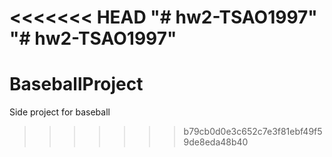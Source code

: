 <<<<<<< HEAD
"# hw2-TSAO1997" 
"# hw2-TSAO1997" 
=======
# BaseballProject
Side project for baseball
>>>>>>> b79cb0d0e3c652c7e3f81ebf49f59de8eda48b40
